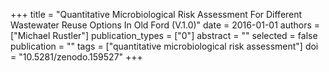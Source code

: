 +++
title = "Quantitative Microbiological Risk Assessment For Different Wastewater Reuse Options In Old Ford (V.1.0)"
date = 2016-01-01
authors = ["Michael Rustler"]
publication_types = ["0"]
abstract = ""
selected = false
publication = ""
tags = ["quantitative microbiological risk assessment"]
doi = "10.5281/zenodo.159527"
+++

